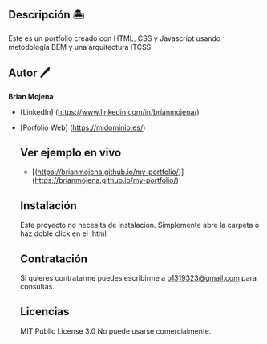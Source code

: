 ## Descripción 🏝️

Este es un portfolio creado con HTML, CSS y Javascript usando metodología BEM y una arquitectura ITCSS.

## Autor 🖊️
**Brian Mojena**

* [LinkedIn] (https://www.linkedin.com/in/brianmojena/)
* [Porfolio Web] (https://midominio.es/)

  ## Ver ejemplo en vivo
  - [(https://brianmojena.github.io/my-portfolio/)] (https://brianmojena.github.io/my-portfolio/)

  ## Instalación
  Este proyecto no necesita de instalación. Simplemente abre la carpeta o haz doble click en el .html

  ## Contratación
  Si quieres contratarme puedes escribirme a b1319323@gmail.com para consultas.

  ## Licencias
  MIT Public License 3.0
  No puede usarse comercialmente.
